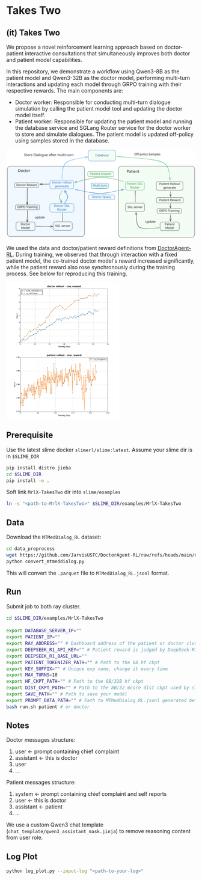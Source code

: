 # Takes Two

## (it) Takes Two

We propose a novel reinforcement learning approach based on doctor-patient interactive consultations that simultaneously improves both doctor and patient model capabilities.

In this repository, we demonstrate a workflow using Qwen3-8B as the patient model and Qwen3-32B as the doctor model, performing multi-turn interactions and updating each model through GRPO training with their respective rewards. The main components are:

- Doctor worker: Responsible for conducting multi-turn dialogue simulation by calling the patient model tool and updating the doctor model itself.
- Patient worker: Responsible for updating the patient model and running the database service and SGLang Router service for the doctor worker to store and simulate dialogues. The patient model is updated off-policy using samples stored in the database.

<img src="img/flowchart.svg" alt="flowchart" width="600">

We used the data and doctor/patient reward definitions from [DoctorAgent-RL](https://github.com/JarvisUSTC/DoctorAgent-RL). During training, we observed that through interaction with a fixed patient model, the co-trained doctor model's reward increased significantly, while the patient reward also rose synchronously during the training process. See below for reproducing this training.

<img src="img/doc_raw_reward.png" alt="doc reward" width="300">
<img src="img/patient_raw_reward.png" alt="patient reward" width="300">

## Prerequisite

Use the latest slime docker `slimerl/slime:latest`. Assume your slime dir is in `$SLIME_DIR`

```bash
pip install distro jieba
cd $SLIME_DIR
pip install -e .
```

Soft link `MrlX-TakesTwo` dir into `slime/examples`

```bash
ln -s "<path-to-MrlX-TakesTwo>" $SLIME_DIR/examples/MrlX-TakesTwo
```

## Data

Download the `MTMedDialog_RL` dataset:

```bash
cd data_preprocess
wget https://github.com/JarvisUSTC/DoctorAgent-RL/raw/refs/heads/main/data/MTMedDialog_RL.parquet
python convert_mtmeddialog.py
```

This will convert the `.parquet` file to `MTMedDialog_RL.jsonl` format.

## Run

Submit job to both ray cluster.

```bash
cd $SLIME_DIR/examples/MrlX-TakesTwo

export DATABASE_SERVER_IP=""
export PATIENT_IP=""
export RAY_ADDRESS="" # Dashboard address of the patient or doctor cluster
export DEEPSEEK_R1_API_KEY="" # Patient reward is judged by DeepSeek-R1 in our exp
export DEEPSEEK_R1_BASE_URL=""
export PATIENT_TOKENIZER_PATH="" # Path to the 8B hf ckpt
export KEY_SUFFIX="" # Unique exp name, change it every time
export MAX_TURNS=10
export HF_CKPT_PATH="" # Path to the 8B/32B hf ckpt
export DIST_CKPT_PATH="" # Path to the 8B/32 mcore dist ckpt used by slime
export SAVE_PATH="" # Path to save your model
export PROMPT_DATA_PATH="" # Path to MTMedDialog_RL.jsonl generated before
bash run.sh patient # or doctor
```

## Notes

Doctor messages structure:

1. user <- prompt containing chief complaint
2. assistant <- this is doctor
3. user
4. ...

Patient messages structure:

1. system <- prompt containing chief complaint and self reports
2. user <- this is doctor
3. assistant <- patient
4. ...

We use a custom Qwen3 chat template (`chat_template/qwen3_assistant_mask.jinja`) to remove reasoning content from user role.

## Log Plot

```bash
python log_plot.py --input-log "<path-to-your-log>"
```
